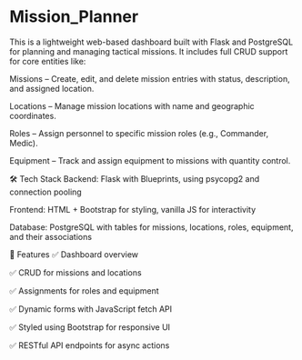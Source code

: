# Mission_Planner
This is a lightweight web-based dashboard built with Flask and PostgreSQL for planning and managing tactical missions. It includes full CRUD support for core entities like:

Missions – Create, edit, and delete mission entries with status, description, and assigned location.

Locations – Manage mission locations with name and geographic coordinates.

Roles – Assign personnel to specific mission roles (e.g., Commander, Medic).

Equipment – Track and assign equipment to missions with quantity control.

🛠️ Tech Stack
Backend: Flask with Blueprints, using psycopg2 and connection pooling

Frontend: HTML + Bootstrap for styling, vanilla JS for interactivity

Database: PostgreSQL with tables for missions, locations, roles, equipment, and their associations

📁 Features
✅ Dashboard overview

✅ CRUD for missions and locations

✅ Assignments for roles and equipment

✅ Dynamic forms with JavaScript fetch API

✅ Styled using Bootstrap for responsive UI

✅ RESTful API endpoints for async actions

